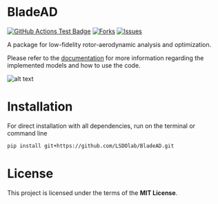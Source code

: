 # BladeAD

<!---
[![Python](https://img.shields.io/pypi/pyversions/lsdo_project_template)](https://img.shields.io/pypi/pyversions/lsdo_project_template)
[![Pypi](https://img.shields.io/pypi/v/lsdo_project_template)](https://pypi.org/project/lsdo_project_template/)
[![Coveralls Badge][13]][14]
[![PyPI version][10]][11]
[![PyPI Monthly Downloads][12]][11]
-->

[![GitHub Actions Test Badge](https://github.com/LSDOlab/lsdo_project_template/actions/workflows/actions.yml/badge.svg)](https://github.com/lsdo_project_template/lsdo_project_template/actions)
[![Forks](https://img.shields.io/github/forks/LSDOlab/lsdo_project_template.svg)](https://github.com/LSDOlab/lsdo_project_template/network)
[![Issues](https://img.shields.io/github/issues/LSDOlab/lsdo_project_template.svg)](https://github.com/LSDOlab/lsdo_project_template/issues)


A package for low-fidelity rotor-aerodynamic analysis and optimization. 

Please refer to the [documentation](https://bladead.readthedocs.io/en/latest/src/examples/basic.html) for more information regarding the implemented models and how to use the code. 

![alt text](/docs/src/images/blade_ad_welcome.svg "Title")

# Installation

For direct installation with all dependencies, run on the terminal or command line
```sh
pip install git+https://github.com/LSDOlab/BladeAD.git
```

# License
This project is licensed under the terms of the **MIT License**.

